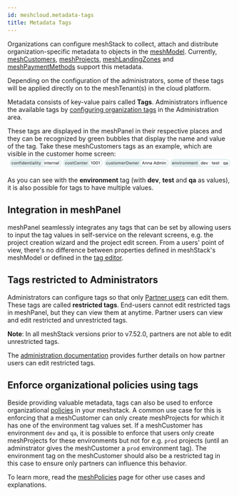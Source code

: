 ```yaml
---
id: meshcloud.metadata-tags
title: Metadata Tags
---
```


Organizations can configure meshStack to collect, attach and distribute organization-specific metadata
to objects in the [meshModel](meshcloud.index.md). Currently, [meshCustomers](meshcloud.customer.md), [meshProjects](meshcloud.project.md), [meshLandingZones](meshcloud.landing-zones.md) and [meshPaymentMethods](./meshcloud.payment-methods.md) support this metadata.

Depending on the configuration of the administrators, some of these tags will be applied directly on to the meshTenant(s) in the cloud platform.

Metadata consists of key-value pairs called **Tags**. Administrators influence the available tags by [configuring organization tags](meshstack.metadata-tags.md) in the Administration area.

These tags are displayed in the meshPanel in their respective places and they can be recognized by green bubbles that display the name and value of the tag. Take these meshCustomers tags as an example, which are visible in the customer home screen:
![Example Tags](assets/metadata_tags/mesh_customer_example_tags.png)

As you can see with the **environment** tag (with **dev**, **test** and **qa** as values), it is also possible for tags to have multiple values.

## Integration in meshPanel

meshPanel seamlessly integrates any tags that can be set by allowing users to input the tag values in self-service on the relevant screens, e.g. the project creation wizard and the project edit screen. From a users' point of view, there's no difference between properties defined in meshStack's meshModel or defined in the [tag editor](meshstack.metadata-tags.md).

## Tags restricted to Administrators

Administrators can configure tags so that only [Partner users](./administration.index.md) can edit them. These tags are called **restricted tags**. End-users cannot edit restricted tags in meshPanel, but they can view them at anytime. Partner users can view and edit restricted and unrestricted tags.

**Note**: In all meshStack versions prior to v7.52.0, partners are not able to edit unrestricted tags.

The [administration documentation](./administration.index.md) provides further details on how partner users can edit restricted tags.

## Enforce organizational policies using tags

Beside providing valuable metadata, tags can also be used to enforce organizational [policies](https://docs.meshcloud.io/docs/meshcloud.policies.html) in your meshstack. A common use case for this is enforcing that a meshCustomer can only create meshProjects for which it has one of the environment tag values set. If a meshCustomer has environment `dev` and `qa`, it is possible to enforce that users only create meshProjects for these environments but not for e.g. `prod` projects (until an adminstrator gives the meshCustomer a `prod` environment tag). The environment tag on the meshCustomer should also be a restricted tag in this case to ensure only partners can influence this behavior.

To learn more, read the [meshPolicies](./meshcloud.policies.md) page for other use cases and explanations.
